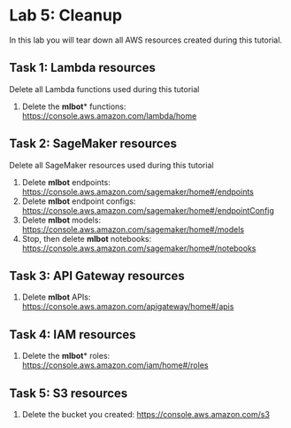 # Lab 5: Cleanup
 In this lab you will tear down all AWS resources created during this tutorial.

## Task 1: Lambda resources
Delete all Lambda functions used during this tutorial
1. Delete the **mlbot*** functions: https://console.aws.amazon.com/lambda/home

## Task 2: SageMaker resources
Delete all SageMaker resources used during this tutorial
1. Delete **mlbot** endpoints: https://console.aws.amazon.com/sagemaker/home#/endpoints
2. Delete **mlbot** endpoint configs: https://console.aws.amazon.com/sagemaker/home#/endpointConfig
3. Delete **mlbot** models: https://console.aws.amazon.com/sagemaker/home#/models
4. Stop, then delete **mlbot** notebooks: https://console.aws.amazon.com/sagemaker/home#/notebooks

## Task 3: API Gateway resources
1. Delete **mlbot** APIs: https://console.aws.amazon.com/apigateway/home#/apis

## Task 4: IAM resources
1. Delete the **mlbot*** roles: https://console.aws.amazon.com/iam/home#/roles

## Task 5: S3 resources
1. Delete the bucket you created: https://console.aws.amazon.com/s3
